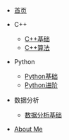 * [首页](/)

* C++
    * [C++基础](C++/C++基础/)
    * [C++算法](C++/C++算法/)

* Python
    * [Python基础](Python/Python基础/)
    * [Python进阶](Python/Python进阶)

* 数据分析

    * [数据分析基础](数据分析/数据分析基础/)

* [About Me](AboutMe)

    